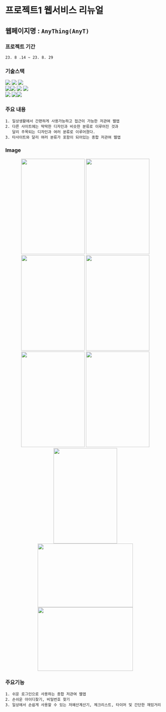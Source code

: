 # 프로젝트1 웹서비스 리뉴얼
## 웹페이지명 : `AnyThing(AnyT)`
### 프로젝트 기간 
`23. 8 .14 ~ 23. 8. 29`
### 기술스택
<img src="https://img.shields.io/badge/html5-E34F26?style=for-the-badge&logo=html5&logoColor=white"/> <img src="https://img.shields.io/badge/css-1572B6?style=for-the-badge&logo=css3&logoColor=white"> <img src="https://img.shields.io/badge/javascript-F7DF1E?style=for-the-badge&logo=javascript&logoColor=black"> <br/>
<img src="https://img.shields.io/badge/Mongoose-F04D35?style=for-the-badge&logo=Mongoose&logoColor=white"><img src="https://img.shields.io/badge/Node.js-339933?style=for-the-badge&logo=node.js&logoColor=white">  <img src="https://img.shields.io/badge/Expess-000000?style=for-the-badge&logo=Express&logoColor=white"> <img src="https://img.shields.io/badge/Nodemon-76D04B?style=for-the-badge&logo=Nodemon&logoColor=white"><br/>
<img src="https://img.shields.io/badge/MongoDB-47A248?style=for-the-badge&logo=MongoDB&logoColor=white"> <img src="https://img.shields.io/badge/Visual%20Studio%20Code-007ACC?style=for-the-badge&logo=Visual%20Studio%20Code&logoColor=white"><img src="https://img.shields.io/badge/GitHub-181717?style=for-the-badge&logo=github&logoColor=white">

### 주요 내용
```
1. 일상생활에서 간편하게 사용가능하고 접근이 가능한 저관여 웹앱
2. 다른 사이트에는 딱딱한 디자인과 비슷한 분류로 이루어진 것과
   달리 주목되는 디자인과 여러 분류로 이루어졌다.
3. 타사이트와 달리 여러 분류가 포함이 되어있는 종합 저관여 웹앱
```

### Image
<div align='center'>
  <img width="200px" height="300px" src="https://github.com/woodyuu/AnyThing/assets/139299850/af230f0c-62a5-4c35-9601-5f34a30506d6"/>
  <img width="200px" height="300px" src="https://github.com/woodyuu/AnyThing/assets/139299850/549d81fc-0fed-4db3-a435-4ede56add94f"/>
  <img width="200px" height="300px" src="https://github.com/woodyuu/AnyThing/assets/139299850/8311c644-e85b-4b9f-adfb-52f68cfeb1b9"/>
  <img width="200px" height="300px" src="https://github.com/woodyuu/AnyThing/assets/139299850/1288f1ed-4f1e-47b9-9a50-84a915fb0f39"/>
</div>
<div align='center'>
  <img width="200px" height="300px" src="https://github.com/woodyuu/AnyThing/assets/139299850/ca44fa64-b784-42a8-900d-e60dadb028e8"/>
  <img width="200px" height="300px" src="https://github.com/woodyuu/AnyThing/assets/139299850/33b1f1bb-3066-439f-9c84-87e261f38fad"/>
  <img width="200px" height="300px" src="https://github.com/woodyuu/AnyThing/assets/139299850/91a5e3bb-481b-47aa-b11a-0f4dcc96d162"/>
</div>
<div align='center'>
  <img width="300px" height="200px" src="https://github.com/woodyuu/AnyThing/assets/139299850/5b00283a-6abd-4365-ab3d-11ad9f38069d"/>
  <img width="300px" height="200px" src="https://github.com/woodyuu/AnyThing/assets/139299850/9e8c921d-5e13-4311-8808-da92a84c8d4a"/>
</div>

### 주요기능
```
1. 쉬운 로그인으로 사용하는 종합 저관여 웹앱
2. 손쉬운 아이디찾기, 비밀번호 찾기
3. 일상에서 손쉽게 사용할 수 있는 저예산계산기, 체크리스트, 타이머 및 간단한 재밌거리
```
